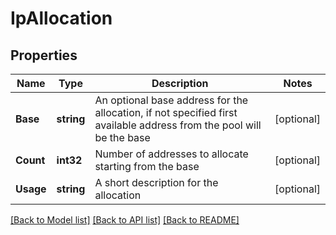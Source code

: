 # IpAllocation

## Properties

Name | Type | Description | Notes
------------ | ------------- | ------------- | -------------
**Base** | **string** | An optional base address for the allocation, if not specified first available address from the pool will be the base | [optional] 
**Count** | **int32** | Number of addresses to allocate starting from the base | [optional] 
**Usage** | **string** | A short description for the allocation | [optional] 

[[Back to Model list]](../README.md#documentation-for-models) [[Back to API list]](../README.md#documentation-for-api-endpoints) [[Back to README]](../README.md)


